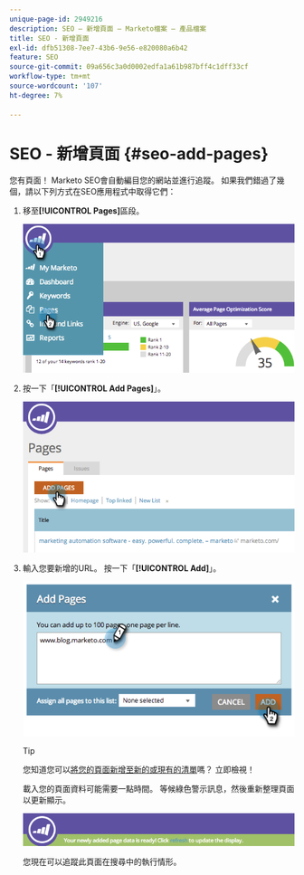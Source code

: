 ```yaml
---
unique-page-id: 2949216
description: SEO — 新增頁面 — Marketo檔案 — 產品檔案
title: SEO - 新增頁面
exl-id: dfb51308-7ee7-43b6-9e56-e820080a6b42
feature: SEO
source-git-commit: 09a656c3a0d0002edfa1a61b987bff4c1dff33cf
workflow-type: tm+mt
source-wordcount: '107'
ht-degree: 7%

---
```


# SEO - 新增頁面 {#seo-add-pages}

您有頁面！ Marketo SEO會自動編目您的網站並進行追蹤。 如果我們錯過了幾個，請以下列方式在SEO應用程式中取得它們：

1. 移至&#x200B;**[!UICONTROL Pages]**&#x200B;區段。

   ![](assets/image2014-9-18-12-3a55-3a19.png)

1. 按一下「**[!UICONTROL Add Pages]**」。

   ![](assets/image2014-9-18-12-3a55-3a53.png)

1. 輸入您要新增的URL。 按一下「**[!UICONTROL Add]**」。

   ![](assets/image2014-9-18-12-3a56-3a15.png)

   >[!TIP]
   >
   >您知道您可以[將您的頁面新增至新的或現有的清單](/help/marketo/product-docs/additional-apps/seo/understanding-seo/seo-managing-lists.md)嗎？ 立即檢視！

   載入您的頁面資料可能需要一點時間。 等候綠色警示訊息，然後重新整理頁面以更新顯示。

   ![](assets/image2014-9-18-12-3a57-3a10.png)

   您現在可以追蹤此頁面在搜尋中的執行情形。
